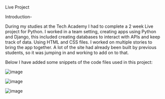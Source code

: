 Live Project

Introduction-


During my studies at the Tech Academy I had to complete a 2 week Live project for Python. I worked in a team setting, creating apps using Python and Django, this included creating databases to interact with APIs and keep track of data. Using HTML and CSS files.
I worked on multiple stories to bring the app together. A lot of the site had already been built by previous students, so it was jumping in and working to add on to that.

Below I have added some snippets of the code files used in this project:

![image](https://user-images.githubusercontent.com/105024420/193677071-30b0330a-0eb4-4514-ba8d-4caa7d757032.png)

![image](https://user-images.githubusercontent.com/105024420/193677192-91902cf5-81a3-4fd7-9329-bc6df03501e5.png)

![image](https://user-images.githubusercontent.com/105024420/193677333-b665d440-47d4-4f4e-acc1-4049e7ea0f87.png)


